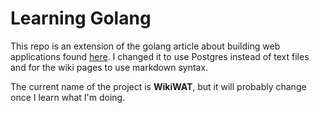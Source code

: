 # Learning Golang

This repo is an extension of the golang article about building web applications found [here][]. I changed it to use Postgres instead of text files and for the wiki pages to use markdown syntax.

The current name of the project is **WikiWAT**, but it will probably change once I learn what I'm doing.

[here]: https://golang.org/doc/articles/wiki/ "Writing Web Applications"